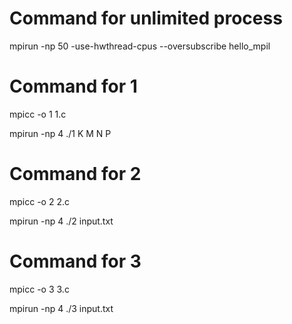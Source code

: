 # Command for unlimited process
mpirun -np 50 -use-hwthread-cpus --oversubscribe hello_mpil

# Command for 1

<p>mpicc -o 1 1.c</p>
mpirun -np 4 ./1 K M N P

# Command for 2

<p>mpicc -o 2 2.c</p>
mpirun -np 4 ./2 input.txt

# Command for 3

<p>mpicc -o 3 3.c</p>
mpirun -np 4 ./3 input.txt
